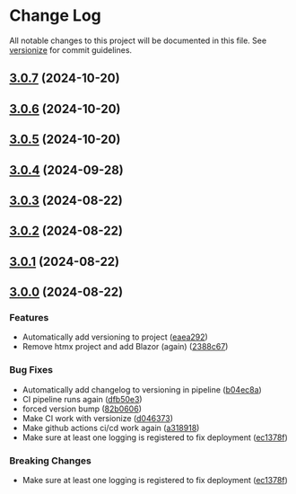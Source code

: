 # Change Log

All notable changes to this project will be documented in this file. See [versionize](https://github.com/versionize/versionize) for commit guidelines.

<a name="3.0.7"></a>
## [3.0.7](https://www.github.com/timohermans/budget/releases/tag/v3.0.7) (2024-10-20)

<a name="3.0.6"></a>
## [3.0.6](https://www.github.com/timohermans/budget/releases/tag/v3.0.6) (2024-10-20)

<a name="3.0.5"></a>
## [3.0.5](https://www.github.com/timohermans/budget/releases/tag/v3.0.5) (2024-10-20)

<a name="3.0.4"></a>
## [3.0.4](https://www.github.com/timohermans/budget/releases/tag/v3.0.4) (2024-09-28)

<a name="3.0.3"></a>
## [3.0.3](https://www.github.com/timohermans/budget/releases/tag/v3.0.3) (2024-08-22)

<a name="3.0.2"></a>
## [3.0.2](https://www.github.com/timohermans/budget/releases/tag/v3.0.2) (2024-08-22)

<a name="3.0.1"></a>
## [3.0.1](https://www.github.com/timohermans/budget/releases/tag/v3.0.1) (2024-08-22)

<a name="3.0.0"></a>
## [3.0.0](https://www.github.com/timohermans/budget/releases/tag/v3.0.0) (2024-08-22)

### Features

* Automatically add versioning to project ([eaea292](https://www.github.com/timohermans/budget/commit/eaea292c943bb11471f79b312723bc16f013348e))
* Remove htmx project and add Blazor (again) ([2388c67](https://www.github.com/timohermans/budget/commit/2388c67a5fa25cd6a118a9dd6bd39cf67a0c3b9c))

### Bug Fixes

* Automatically add changelog to versioning in pipeline ([b04ec8a](https://www.github.com/timohermans/budget/commit/b04ec8a3b47f1f83a217d807d1d4a3a386ddaaaf))
* CI pipeline runs again ([dfb50e3](https://www.github.com/timohermans/budget/commit/dfb50e34c410476db790ed2e47f4d635a3fe514f))
* forced version bump ([82b0606](https://www.github.com/timohermans/budget/commit/82b0606d93b5c95057bf406d1a64cfdf23d6b510))
* Make CI work with versionize ([d046373](https://www.github.com/timohermans/budget/commit/d046373bd20c1fad669670781a7cc1163771275c))
* Make github actions ci/cd work again ([a318918](https://www.github.com/timohermans/budget/commit/a3189180c9db5d2e57aeba137ab4e17e44c04452))
* Make sure at least one logging is registered to fix deployment ([ec1378f](https://www.github.com/timohermans/budget/commit/ec1378f57fd6b5f067faa41adf00a4a18b988b85))

### Breaking Changes

* Make sure at least one logging is registered to fix deployment ([ec1378f](https://www.github.com/timohermans/budget/commit/ec1378f57fd6b5f067faa41adf00a4a18b988b85))
